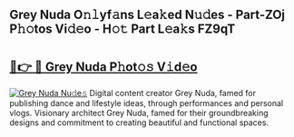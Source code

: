 ## Grey Nuda O𝚗𝚕yf𝚊ns L𝚎a𝚔ed N𝚞𝚍es - Part-ZOj P𝚑𝚘tos Vi𝚍𝚎o - H𝚘𝚝 Part L𝚎a𝚔s FZ9qT

# <h2><a href="http://kfen8e.oniu.top/?m=Grey+Nuda">🔗👉 🔴 Grey Nuda P𝚑ot𝚘𝚜 V𝚒d𝚎o</a></h2>

[![Grey Nuda Nu𝚍e𝚜](https://i.imgur.com/0qMVB7G.gif)](http://kfen8e.oniu.top/?m=Grey+Nuda)
Digital content creator Grey Nuda, famed for publishing dance and lifestyle ideas, through performances and personal vlogs. Visionary architect Grey Nuda, famed for their groundbreaking designs and commitment to creating beautiful and functional spaces.  
